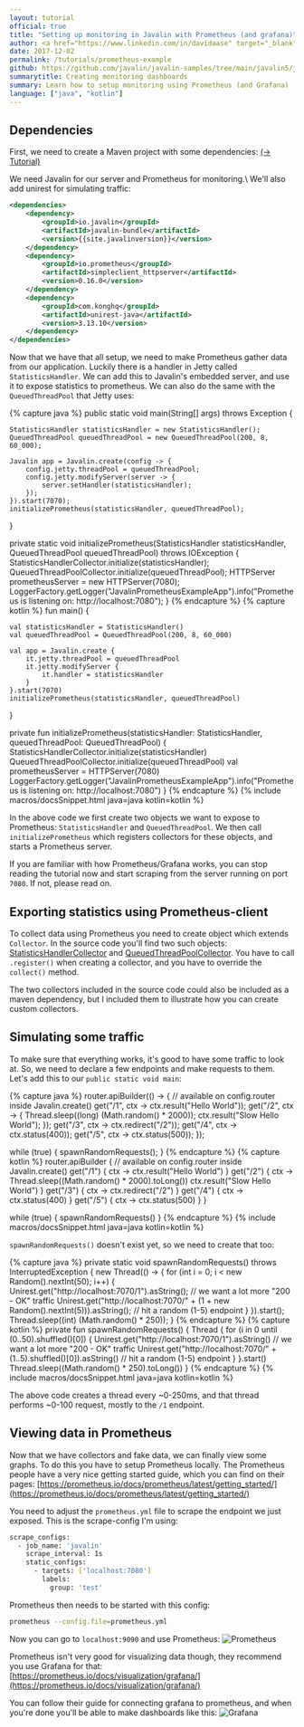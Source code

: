 ```yaml
---
layout: tutorial
official: true
title: "Setting up monitoring in Javalin with Prometheus (and grafana)"
author: <a href="https://www.linkedin.com/in/davidaase" target="_blank">David Åse</a>
date: 2017-12-02
permalink: /tutorials/prometheus-example
github: https://github.com/javalin/javalin-samples/tree/main/javalin5/javalin-prometheus-example
summarytitle: Creating monitoring dashboards
summary: Learn how to setup monitoring using Prometheus (and Grafana)
language: ["java", "kotlin"]
---
```


## Dependencies

First, we need to create a Maven project with some dependencies: [(→ Tutorial)](/tutorials/maven-setup)

We need Javalin for our server and Prometheus for monitoring.\\
We'll also add unirest for simulating traffic:

```xml
<dependencies>
    <dependency>
        <groupId>io.javalin</groupId>
        <artifactId>javalin-bundle</artifactId>
        <version>{{site.javalinversion}}</version>
    </dependency>
    <dependency>
        <groupId>io.prometheus</groupId>
        <artifactId>simpleclient_httpserver</artifactId>
        <version>0.16.0</version>
    </dependency>
    <dependency>
        <groupId>com.konghq</groupId>
        <artifactId>unirest-java</artifactId>
        <version>3.13.10</version>
    </dependency>
</dependencies>
```

Now that we have that all setup, we need to make Prometheus gather data from our application.
Luckily there is a handler in Jetty called `StatisticsHandler`.
We can add this to Javalin's embedded server, and use it to expose statistics to prometheus.
We can also do the same with the `QueuedThreadPool` that Jetty uses:

{% capture java %}
public static void main(String[] args) throws Exception {

    StatisticsHandler statisticsHandler = new StatisticsHandler();
    QueuedThreadPool queuedThreadPool = new QueuedThreadPool(200, 8, 60_000);

    Javalin app = Javalin.create(config -> {
        config.jetty.threadPool = queuedThreadPool;
        config.jetty.modifyServer(server -> {
            server.setHandler(statisticsHandler);
        });
    }).start(7070);
    initializePrometheus(statisticsHandler, queuedThreadPool);
}

private static void initializePrometheus(StatisticsHandler statisticsHandler, QueuedThreadPool queuedThreadPool) throws IOException {
    StatisticsHandlerCollector.initialize(statisticsHandler);
    QueuedThreadPoolCollector.initialize(queuedThreadPool);
    HTTPServer prometheusServer = new HTTPServer(7080);
    LoggerFactory.getLogger("JavalinPrometheusExampleApp").info("Prometheus is listening on: http://localhost:7080");
}
{% endcapture %}
{% capture kotlin %}
fun main() {

    val statisticsHandler = StatisticsHandler()
    val queuedThreadPool = QueuedThreadPool(200, 8, 60_000)

    val app = Javalin.create {
        it.jetty.threadPool = queuedThreadPool
        it.jetty.modifyServer { 
            it.handler = statisticsHandler 
        }
    }.start(7070)
    initializePrometheus(statisticsHandler, queuedThreadPool)
}

private fun initializePrometheus(statisticsHandler: StatisticsHandler, queuedThreadPool: QueuedThreadPool) {
    StatisticsHandlerCollector.initialize(statisticsHandler)
    QueuedThreadPoolCollector.initialize(queuedThreadPool)
    val prometheusServer = HTTPServer(7080)
    LoggerFactory.getLogger("JavalinPrometheusExampleApp").info("Prometheus is listening on: http://localhost:7080")
}
{% endcapture %}
{% include macros/docsSnippet.html java=java kotlin=kotlin %}

In the above code we first create two objects we want to expose to Prometheus: `StatisticsHandler` and `QueuedThreadPool`.
We then call `initializePrometheus` which registers collectors for these objects, and starts a Prometheus server.

If you are familiar with how Prometheus/Grafana works, you can stop reading the tutorial now and start scraping from the server running on port `7080`.
If not, please read on.

## Exporting statistics using Prometheus-client
To collect data using Prometheus you need to create object which extends `Collector`.
In the source code you'll find two such objects: [StatisticsHandlerCollector](https://github.com/tipsy/javalin-prometheus-example/blob/master/src/main/java/StatisticsHandlerCollector.java)
and [QueuedThreadPoolCollector](https://github.com/tipsy/javalin-prometheus-example/blob/master/src/main/java/QueuedThreadPoolCollector.java).
You have to call `.register()` when creating a collector, and you have to override the `collect()` method.

The two collectors included in the source code could also be included as a maven dependency,
but I included them to illustrate how you can create custom collectors.

## Simulating some traffic
To make sure that everything works, it's good to have some traffic to look at.
So, we need to declare a few endpoints and make requests to them. Let's add this to our `public static void main`:

{% capture java %}
router.apiBuilder(() -> { // available on config.router inside Javalin.create()
    get("/1", ctx -> ctx.result("Hello World"));
    get("/2", ctx -> {
        Thread.sleep((long) (Math.random() * 2000));
        ctx.result("Slow Hello World");
    });
    get("/3", ctx -> ctx.redirect("/2"));
    get("/4", ctx -> ctx.status(400));
    get("/5", ctx -> ctx.status(500));
});

while (true) {
    spawnRandomRequests();
}
{% endcapture %}
{% capture kotlin %}
router.apiBuilder { // available on config.router inside Javalin.create()
    get("/1") { ctx -> ctx.result("Hello World") }
    get("/2") { ctx ->
        Thread.sleep((Math.random() * 2000).toLong())
        ctx.result("Slow Hello World")
    }
    get("/3") { ctx -> ctx.redirect("/2") }
    get("/4") { ctx -> ctx.status(400) }
    get("/5") { ctx -> ctx.status(500) }
}

while (true) {
    spawnRandomRequests()
}
{% endcapture %}
{% include macros/docsSnippet.html java=java kotlin=kotlin %}

`spawnRandomRequests()` doesn't exist yet, so we need to create that too:

{% capture java %}
private static void spawnRandomRequests() throws InterruptedException {
    new Thread(() -> {
        for (int i = 0; i < new Random().nextInt(50); i++) {
            Unirest.get("http://localhost:7070/1").asString(); // we want a lot more "200 - OK" traffic
            Unirest.get("http://localhost:7070/" + (1 + new Random().nextInt(5))).asString(); // hit a random (1-5) endpoint
        }
    }).start();
    Thread.sleep((int) (Math.random() * 250));
}
{% endcapture %}
{% capture kotlin %}
private fun spawnRandomRequests() {
    Thread {
        for (i in 0 until (0..50).shuffled()[0]) {
            Unirest.get("http://localhost:7070/1").asString() // we want a lot more "200 - OK" traffic
            Unirest.get("http://localhost:7070/" + (1..5).shuffled()[0]).asString() // hit a random (1-5) endpoint
        }
    }.start()
    Thread.sleep((Math.random() * 250).toLong())
}
{% endcapture %}
{% include macros/docsSnippet.html java=java kotlin=kotlin %}

The above code creates a thread every ~0-250ms, and that thread performs ~0-100 request, mostly to the `/1` endpoint.

## Viewing data in Prometheus
Now that we have collectors and fake data, we can finally view some graphs. To do this you have to setup Prometheus locally.
The Prometheus people have a very nice getting started guide, which you can find on their pages: [https://prometheus.io/docs/prometheus/latest/getting_started/](https://prometheus.io/docs/prometheus/latest/getting_started/)

You need to adjust the `prometheus.yml` file to scrape the endpoint we just exposed. This is the scrape-config I'm using:

```bash
scrape_configs:
  - job_name: 'javalin'
    scrape_interval: 1s
    static_configs:
      - targets: ['localhost:7080']
        labels:
          group: 'test'
```

Prometheus then needs to be started with this config:

```bash
prometheus --config.file=prometheus.yml
```

Now you can go to `localhost:9090` and use Prometheus:
<img src="/img/posts/prometheusExample/prometheus.png" alt="Prometheus">

Prometheus isn't very good for visualizing data though,
they recommend you use Grafana for that: [https://prometheus.io/docs/visualization/grafana/](https://prometheus.io/docs/visualization/grafana/)

You can follow their guide for connecting grafana to prometheus, and when you're done you'll be able to make dashboards like this:
<img src="/img/posts/prometheusExample/grafana.png" alt="Grafana">
